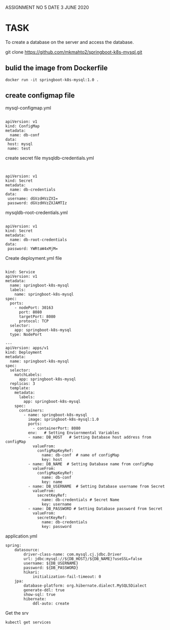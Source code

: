 
ASSIGNMENT NO 5
DATE 3 JUNE 2020


# TASK
To create a database on the server and access the database.

git clone https://github.com/mkmahto2/springboot-k8s-mysql.git
## bulid the image from Dockerfile 
~~~
docker run -it springboot-k8s-mysql:1.0 .
~~~
## create configmap file
mysql-configmap.yml
~~~

apiVersion: v1
kind: ConfigMap
metadata:
  name: db-conf
data:
 host: mysql
 name: test  

~~~

create secret file 
mysqldb-credentials.yml
~~~


apiVersion: v1
kind: Secret
metadata:
  name: db-credentials
data:
 username: dGVzdHVzZXI=
 password: dGVzdHVzZXJAMTIz

~~~
mysqldb-root-credentials.yml

~~~

apiVersion: v1
kind: Secret
metadata:
  name: db-root-credentials
data:
 password: YWRtaW4xMjM=

~~~


Create deployment.yml file

~~~
 
kind: Service
apiVersion: v1
metadata:
  name: springboot-k8s-mysql
  labels:
    name: springboot-k8s-mysql
spec:
  ports:
    - nodePort: 30163 
      port: 8080      
      targetPort: 8080  
      protocol: TCP
  selector:           
    app: springboot-k8s-mysql
  type: NodePort       

---
apiVersion: apps/v1 
kind: Deployment    
metadata:              
  name: springboot-k8s-mysql
spec:                
  selector:         
    matchLabels:
      app: springboot-k8s-mysql
  replicas: 3        
  template:
    metadata:
      labels:        
        app: springboot-k8s-mysql
    spec:
      containers:
        - name: springboot-k8s-mysql
          image: springboot-k8s-mysql:1.0
          ports:
            - containerPort: 8080                
          env:   # Setting Enviornmental Variables
          - name: DB_HOST   # Setting Database host address from configMap
            valueFrom: 
              configMapKeyRef:
                name: db-conf  # name of configMap
                key: host
          - name: DB_NAME  # Setting Database name from configMap
            valueFrom:
              configMapKeyRef:
                name: db-conf 
                key: name
          - name: DB_USERNAME  # Setting Database username from Secret
            valueFrom:
              secretKeyRef:
                name: db-credentials # Secret Name
                key: username
          - name: DB_PASSWORD # Setting Database password from Secret
            valueFrom:
              secretKeyRef:
                name: db-credentials
                key: password

~~~

application.yml
~~~
spring:
    datasource:
        driver-class-name: com.mysql.cj.jdbc.Driver
        url: jdbc:mysql://${DB_HOST}/${DB_NAME}?useSSL=false
        username: ${DB_USERNAME}
        password: ${DB_PASSWORD}
        hikari:
            initialization-fail-timeout: 0        
    jpa:
        database-platform: org.hibernate.dialect.MySQL5Dialect
        generate-ddl: true
        show-sql: true
        hibernate:
            ddl-auto: create

~~~
Get the srv 
~~~
kubectl get services
~~~
